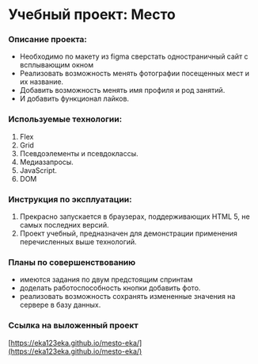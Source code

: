 # Учебный проект: Место

### Описание проекта:
 - Необходимо по макету из figma сверстать одностраничный сайт с всплывающим окном
 - Реализовать возможность менять фотографии посещенных мест и их название.
 - Добавить возможность менять имя профиля и род занятий.
 - И добавить функционал лайков.

### Используемые технологии:
1. Flex
2. Grid
3. Псевдоэлементы и псевдоклассы.
4. Медиазапросы.
5. JavaScript.
6. DOM

### Инструкция по эксплуатации:
1. Прекрасно запускается в браузерах, поддерживающих HTML 5, не самых последних версий.
2. Проект учебный, предназначен для демонстрации применения перечисленных выше технологий.

### Планы по совершенствованию 
 - имеются задания по двум предстоящим спринтам
 - доделать работоспособность кнопки добавить фото.
 - реализовать возможность сохранять измененные значения на сервере в базу данных. 

### Ссылка на выложенный проект
[https://eka123eka.github.io/mesto-eka/](https://eka123eka.github.io/mesto-eka/) 


